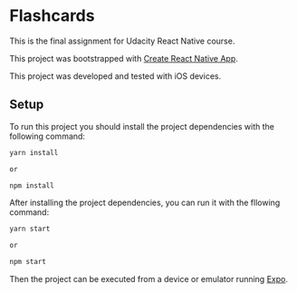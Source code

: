 # Flashcards

This is the final assignment for Udacity React Native course.

This project was bootstrapped with [Create React Native App](https://github.com/react-community/create-react-native-app).

This project was developed and tested with iOS devices.

## Setup

To run this project you should install the project dependencies with the following command:

```bash
yarn install

or

npm install
```

After installing the project dependencies, you can run it with the fllowing command:

```bash
yarn start

or

npm start
```

Then the project can be executed from a device or emulator running [Expo](https://expo.io).